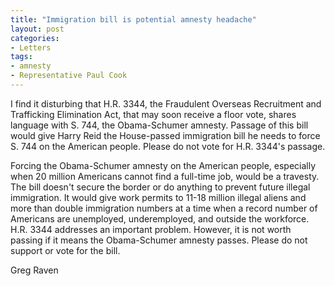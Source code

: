 ```yaml
---
title: "Immigration bill is potential amnesty headache"
layout: post
categories:
- Letters
tags:
- amnesty
- Representative Paul Cook
---
```


I find it disturbing that H.R. 3344, the Fraudulent Overseas Recruitment and Trafficking Elimination Act, that may soon receive a floor vote, shares language with S. 744, the Obama-Schumer amnesty. Passage of this bill would give Harry Reid the House-passed immigration bill he needs to force S. 744 on the American people. Please do not vote for H.R. 3344's passage.

Forcing the Obama-Schumer amnesty on the American people, especially when 20 million Americans cannot find a full-time job, would be a travesty. The bill doesn't secure the border or do anything to prevent future illegal immigration. It would give work permits to 11-18 million illegal aliens and more than double immigration numbers at a time when a record number of Americans are unemployed, underemployed, and outside the workforce. H.R. 3344 addresses an important problem. However, it is not worth passing if it means the Obama-Schumer amnesty passes. Please do not support or vote for the bill.

Greg Raven